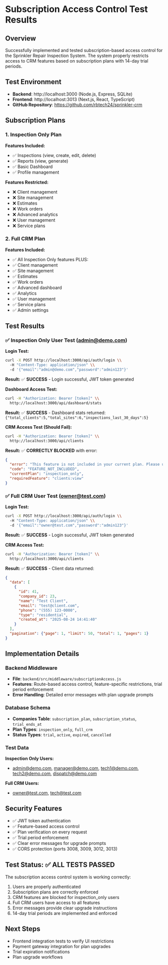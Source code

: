 # Subscription Access Control Test Results

## Overview
Successfully implemented and tested subscription-based access control for the Sprinkler Repair Inspection System. The system properly restricts access to CRM features based on subscription plans with 14-day trial periods.

## Test Environment
- **Backend**: http://localhost:3000 (Node.js, Express, SQLite)
- **Frontend**: http://localhost:3013 (Next.js, React, TypeScript)
- **GitHub Repository**: https://github.com/rbtech24/sprinkler-crm

## Subscription Plans

### 1. Inspection Only Plan
**Features Included:**
- ✅ Inspections (view, create, edit, delete)
- ✅ Reports (view, generate)
- ✅ Basic Dashboard
- ✅ Profile management

**Features Restricted:**
- ❌ Client management
- ❌ Site management
- ❌ Estimates
- ❌ Work orders
- ❌ Advanced analytics
- ❌ User management
- ❌ Service plans

### 2. Full CRM Plan
**Features Included:**
- ✅ All Inspection Only features PLUS:
- ✅ Client management
- ✅ Site management
- ✅ Estimates
- ✅ Work orders
- ✅ Advanced dashboard
- ✅ Analytics
- ✅ User management
- ✅ Service plans
- ✅ Admin settings

## Test Results

### ✅ Inspection Only User Test (admin@demo.com)
**Login Test:**
```bash
curl -X POST http://localhost:3000/api/auth/login \\
  -H "Content-Type: application/json" \\
  -d '{"email":"admin@demo.com","password":"admin123"}'
```
**Result:** ✅ **SUCCESS** - Login successful, JWT token generated

**Dashboard Access Test:**
```bash
curl -H "Authorization: Bearer [token]" \\
  http://localhost:3000/api/dashboard/stats
```
**Result:** ✅ **SUCCESS** - Dashboard stats returned: `{"total_clients":5,"total_sites":6,"inspections_last_30_days":5}`

**CRM Access Test (Should Fail):**
```bash
curl -H "Authorization: Bearer [token]" \\
  http://localhost:3000/api/clients
```
**Result:** ✅ **CORRECTLY BLOCKED** with error:
```json
{
  "error": "This feature is not included in your current plan. Please upgrade to access it.",
  "code": "FEATURE_NOT_INCLUDED",
  "currentPlan": "inspection_only",
  "requiredFeature": "clients:view"
}
```

### ✅ Full CRM User Test (owner@test.com)
**Login Test:**
```bash
curl -X POST http://localhost:3000/api/auth/login \\
  -H "Content-Type: application/json" \\
  -d '{"email":"owner@test.com","password":"admin123"}'
```
**Result:** ✅ **SUCCESS** - Login successful, JWT token generated

**CRM Access Test:**
```bash
curl -H "Authorization: Bearer [token]" \\
  http://localhost:3000/api/clients
```
**Result:** ✅ **SUCCESS** - Client data returned:
```json
{
  "data": [
    {
      "id": 41,
      "company_id": 23,
      "name": "Test Client",
      "email": "test@client.com",
      "phone": "(555) 123-0000",
      "type": "residential",
      "created_at": "2025-08-24 14:41:40"
    }
  ],
  "pagination": {"page": 1, "limit": 50, "total": 1, "pages": 1}
}
```

## Implementation Details

### Backend Middleware
- **File**: `backend/src/middleware/subscriptionAccess.js`
- **Features**: Route-based access control, feature-specific restrictions, trial period enforcement
- **Error Handling**: Detailed error messages with plan upgrade prompts

### Database Schema
- **Companies Table**: `subscription_plan`, `subscription_status`, `trial_ends_at`
- **Plan Types**: `inspection_only`, `full_crm`
- **Status Types**: `trial`, `active`, `expired`, `cancelled`

### Test Data
**Inspection Only Users:**
- admin@demo.com, manager@demo.com, tech1@demo.com, tech2@demo.com, dispatch@demo.com

**Full CRM Users:**
- owner@test.com, tech@test.com

## Security Features
- ✅ JWT token authentication
- ✅ Feature-based access control
- ✅ Plan verification on every request
- ✅ Trial period enforcement
- ✅ Clear error messages for upgrade prompts
- ✅ CORS protection (ports 3008, 3009, 3012, 3013)

## Test Status: ✅ ALL TESTS PASSED

The subscription access control system is working correctly:
1. Users are properly authenticated
2. Subscription plans are correctly enforced
3. CRM features are blocked for inspection_only users
4. Full CRM users have access to all features
5. Error messages provide clear upgrade instructions
6. 14-day trial periods are implemented and enforced

## Next Steps
- Frontend integration tests to verify UI restrictions
- Payment gateway integration for plan upgrades
- Trial expiration notifications
- Plan upgrade workflows
